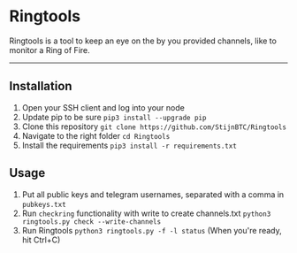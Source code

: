 # Ringtools
Ringtools is a tool to keep an eye on the by you provided channels, like to monitor a Ring of Fire.



--------------------

## Installation
1. Open your SSH client and log into your node
2. Update pip to be sure `pip3 install --upgrade pip`
3. Clone this repository `git clone https://github.com/StijnBTC/Ringtools`
4. Navigate to the right folder `cd Ringtools`
5. Install the requirements `pip3 install -r requirements.txt`

## Usage
1. Put all public keys and telegram usernames, separated with a comma in `pubkeys.txt`
2. Run `checkring` functionality with write to create channels.txt `python3 ringtools.py check --write-channels`
3. Run Ringtools `python3 ringtools.py -f -l status` (When you're ready, hit Ctrl+C)
